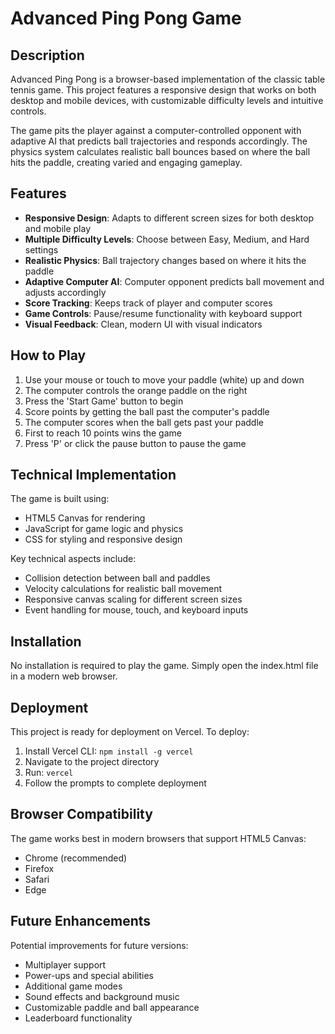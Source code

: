 # Advanced Ping Pong Game

## Description

Advanced Ping Pong is a browser-based implementation of the classic table tennis game. This project features a responsive design that works on both desktop and mobile devices, with customizable difficulty levels and intuitive controls.

The game pits the player against a computer-controlled opponent with adaptive AI that predicts ball trajectories and responds accordingly. The physics system calculates realistic ball bounces based on where the ball hits the paddle, creating varied and engaging gameplay.

## Features

- **Responsive Design**: Adapts to different screen sizes for both desktop and mobile play
- **Multiple Difficulty Levels**: Choose between Easy, Medium, and Hard settings
- **Realistic Physics**: Ball trajectory changes based on where it hits the paddle
- **Adaptive Computer AI**: Computer opponent predicts ball movement and adjusts accordingly
- **Score Tracking**: Keeps track of player and computer scores
- **Game Controls**: Pause/resume functionality with keyboard support
- **Visual Feedback**: Clean, modern UI with visual indicators

## How to Play

1. Use your mouse or touch to move your paddle (white) up and down
2. The computer controls the orange paddle on the right
3. Press the 'Start Game' button to begin
4. Score points by getting the ball past the computer's paddle
5. The computer scores when the ball gets past your paddle
6. First to reach 10 points wins the game
7. Press 'P' or click the pause button to pause the game

## Technical Implementation

The game is built using:
- HTML5 Canvas for rendering
- JavaScript for game logic and physics
- CSS for styling and responsive design

Key technical aspects include:
- Collision detection between ball and paddles
- Velocity calculations for realistic ball movement
- Responsive canvas scaling for different screen sizes
- Event handling for mouse, touch, and keyboard inputs

## Installation

No installation is required to play the game. Simply open the index.html file in a modern web browser.

## Deployment

This project is ready for deployment on Vercel. To deploy:

1. Install Vercel CLI: `npm install -g vercel`
2. Navigate to the project directory
3. Run: `vercel`
4. Follow the prompts to complete deployment

## Browser Compatibility

The game works best in modern browsers that support HTML5 Canvas:
- Chrome (recommended)
- Firefox
- Safari
- Edge

## Future Enhancements

Potential improvements for future versions:
- Multiplayer support
- Power-ups and special abilities
- Additional game modes
- Sound effects and background music
- Customizable paddle and ball appearance
- Leaderboard functionality